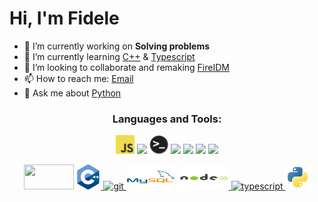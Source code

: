 # Hi, I'm Fidele
- 🔭 I’m currently working on <b>Solving problems</b>
- 🌱 I’m currently learning <a href='https://www.cplusplus.com/'>C++</a> & <a href='https://www.typescriptlang.org/'>Typescript</a>
- 👯 I’m looking to collaborate and remaking <a href='https://github.com/fideledev/FireDM'>FireIDM</a>
- 📫 How to reach me: <a href='mailto:itfidele@gmail.com'>Email</a>
- 💬 Ask me about <a href='https://www.python.org/' target='_blank'>Python</a>


<h3 align="center">Languages and Tools:</h3>
<p align="center">
<code><img height="30" src="https://raw.githubusercontent.com/github/explore/80688e429a7d4ef2fca1e82350fe8e3517d3494d/topics/javascript/javascript.png"></code>
<code><img height="30" src="https://yt3.ggpht.com/ytc/AKedOLTX3dhhAIjZNGlLK_k89UC4nVd7rJj0VOAw7Fd0yQ=s900-c-k-c0x00ffffff-no-rj"/></code>
<code><img height="30" src="https://raw.githubusercontent.com/github/explore/80688e429a7d4ef2fca1e82350fe8e3517d3494d/topics/terminal/terminal.png"></code>
<code><img height="30" src="https://drcarmenmartinez.com/wp-content/uploads/2018/08/rasa_logo_horizontal_purple-1.png"></code>
  <code><img height="30" src="https://chatimize.com/wp-content/uploads/2020/11/botpress-logo.png"/></code>
<code><img height="30" src="https://www.docker.com/wp-content/uploads/2022/01/Docker-R-Logo-08-2018-Monochomatic-RGB_Moby-x1.png"></code>
<code><img height="30" src="https://img.shields.io/badge/-Heroku-430098?style=flat-square&logo=heroku&logoColor=white" /></code>
</p>
<p align="center"><a href='https://www.djangoproject.com/'><img src='https://static.djangoproject.com/img/logos/django-logo-negative.png' width='80' height='40'/></a> <a href="https://www.w3schools.com/cpp/" target="_blank"> <img src="https://raw.githubusercontent.com/devicons/devicon/master/icons/cplusplus/cplusplus-original.svg" alt="cplusplus" width="40" height="40"/> </a></a> <a href="https://git-scm.com/" target="_blank"> <img src="https://www.vectorlogo.zone/logos/git-scm/git-scm-icon.svg" alt="git" width="40" height="40"/> </a> <img src="https://raw.githubusercontent.com/devicons/devicon/master/icons/mysql/mysql-original-wordmark.svg" alt="mysql" width="80" height="40"/> </a> <a href="https://nodejs.org" target="_blank"><img src="https://raw.githubusercontent.com/devicons/devicon/master/icons/nodejs/nodejs-original-wordmark.svg" alt="nodejs" width="80" height="40"/> </a><a href="https://www.typescriptlang.org/" target="_blank"><img src="https://cdn-icons-png.flaticon.com/512/5968/5968381.png" alt="typescript" width="40" height="40"/> </a>
<a href="https://www.postgresql.org" target="_blank"> <a href="https://www.python.org" target="_blank"> <img src="https://raw.githubusercontent.com/devicons/devicon/master/icons/python/python-original.svg" alt="python" width="40" height="40"/> </a>

</p>
